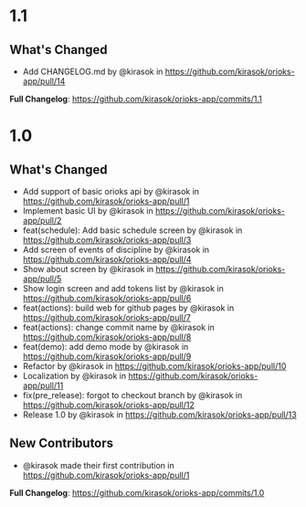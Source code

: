 # 1.1

## What's Changed

- Add CHANGELOG.md by @kirasok in https://github.com/kirasok/orioks-app/pull/14

**Full Changelog**: https://github.com/kirasok/orioks-app/commits/1.1

# 1.0

## What's Changed

- Add support of basic orioks api by @kirasok in https://github.com/kirasok/orioks-app/pull/1
- Implement basic UI by @kirasok in https://github.com/kirasok/orioks-app/pull/2
- feat(schedule): Add basic schedule screen by @kirasok in https://github.com/kirasok/orioks-app/pull/3
- Add screen of events of discipline by @kirasok in https://github.com/kirasok/orioks-app/pull/4
- Show about screen by @kirasok in https://github.com/kirasok/orioks-app/pull/5
- Show login screen and add tokens list by @kirasok in https://github.com/kirasok/orioks-app/pull/6
- feat(actions): build web for github pages by @kirasok in https://github.com/kirasok/orioks-app/pull/7
- feat(actions): change commit name by @kirasok in https://github.com/kirasok/orioks-app/pull/8
- feat(demo): add demo mode by @kirasok in https://github.com/kirasok/orioks-app/pull/9
- Refactor by @kirasok in https://github.com/kirasok/orioks-app/pull/10
- Localization by @kirasok in https://github.com/kirasok/orioks-app/pull/11
- fix(pre_release): forgot to checkout branch by @kirasok in https://github.com/kirasok/orioks-app/pull/12
- Release 1.0 by @kirasok in https://github.com/kirasok/orioks-app/pull/13

## New Contributors

- @kirasok made their first contribution in https://github.com/kirasok/orioks-app/pull/1

**Full Changelog**: https://github.com/kirasok/orioks-app/commits/1.0
